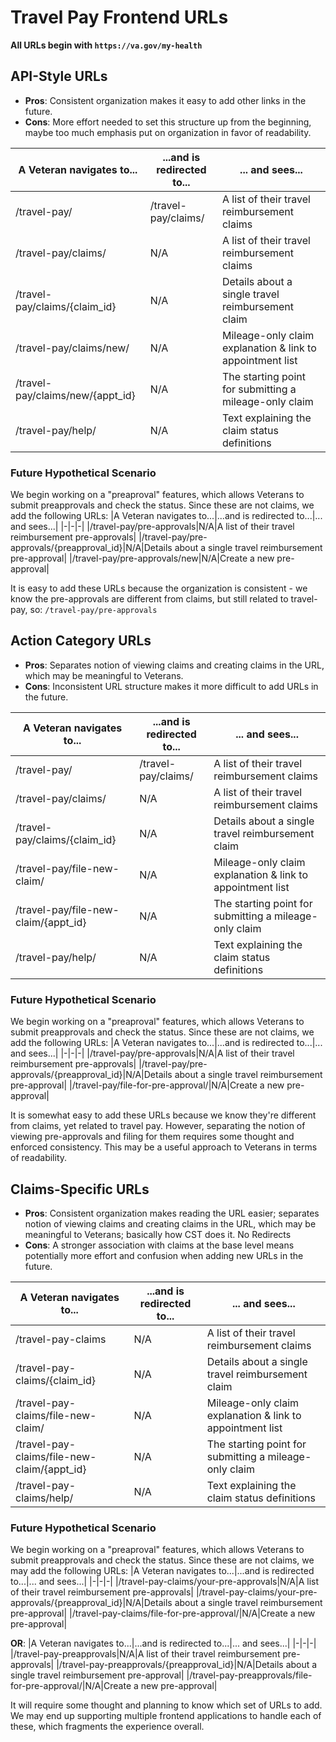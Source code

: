 # Travel Pay Frontend URLs

**All URLs begin with `https://va.gov/my-health`**

## API-Style URLs
- **Pros**: Consistent organization makes it easy to add other links in the future.
- **Cons**: More effort needed to set this structure up from the beginning, maybe too much emphasis put on organization in favor of readability.

|A Veteran navigates to...|...and is redirected to...|... and sees...|
|-|-|-|
|/travel-pay/|/travel-pay/claims/|A list of their travel reimbursement claims|
|/travel-pay/claims/|N/A|A list of their travel reimbursement claims|
|/travel-pay/claims/{claim_id}|N/A|Details about a single travel reimbursement claim|
|/travel-pay/claims/new/|N/A|Mileage-only claim explanation & link to appointment list|
|/travel-pay/claims/new/{appt_id}|N/A|The starting point for submitting a mileage-only claim|
|/travel-pay/help/|N/A|Text explaining the claim status definitions|

### Future Hypothetical Scenario
We begin working on a "preaproval" features, which allows Veterans to submit preapprovals and check the status. Since these are not claims, we add the following URLs:
|A Veteran navigates to...|...and is redirected to...|... and sees...|
|-|-|-|
|/travel-pay/pre-approvals|N/A|A list of their travel reimbursement pre-approvals|
|/travel-pay/pre-approvals/{preapproval_id}|N/A|Details about a single travel reimbursement pre-approval|
|/travel-pay/pre-approvals/new|N/A|Create a new pre-approval|

It is easy to add these URLs because the organization is consistent - we know the pre-approvals are different from claims, but still related to travel-pay, so: `/travel-pay/pre-approvals`

## Action Category URLs
- **Pros**: Separates notion of viewing claims and creating claims in the URL, which may be meaningful to Veterans.
- **Cons**: Inconsistent URL structure makes it more difficult to add URLs in the future.

|A Veteran navigates to...|...and is redirected to...|... and sees...|
|-|-|-|
|/travel-pay/|/travel-pay/claims/|A list of their travel reimbursement claims|
|/travel-pay/claims/|N/A|A list of their travel reimbursement claims|
|/travel-pay/claims/{claim_id}|N/A|Details about a single travel reimbursement claim|
|/travel-pay/file-new-claim/|N/A|Mileage-only claim explanation & link to appointment list|
|/travel-pay/file-new-claim/{appt_id}|N/A|The starting point for submitting a mileage-only claim|
|/travel-pay/help/|N/A|Text explaining the claim status definitions|

### Future Hypothetical Scenario
We begin working on a "preaproval" features, which allows Veterans to submit preapprovals and check the status. Since these are not claims, we add the following URLs:
|A Veteran navigates to...|...and is redirected to...|... and sees...|
|-|-|-|
|/travel-pay/pre-approvals|N/A|A list of their travel reimbursement pre-approvals|
|/travel-pay/pre-approvals/{preapproval_id}|N/A|Details about a single travel reimbursement pre-approval|
|/travel-pay/file-for-pre-approval/|N/A|Create a new pre-approval|

It is somewhat easy to add these URLs because we know they're different from claims, yet related to travel pay. However, separating the notion of viewing pre-approvals and filing for them requires some thought and enforced consistency. This may be a useful approach to Veterans in terms of readability.

## Claims-Specific URLs
- **Pros**: Consistent organization makes reading the URL easier; separates notion of viewing claims and creating claims in the URL, which may be meaningful to Veterans; basically how CST does it. No Redirects
- **Cons**: A stronger association with claims at the base level means potentially more effort and confusion when adding new URLs in the future.

|A Veteran navigates to...|...and is redirected to...|... and sees...|
|-|-|-|
|/travel-pay-claims|N/A|A list of their travel reimbursement claims|
|/travel-pay-claims/{claim_id}|N/A|Details about a single travel reimbursement claim|
|/travel-pay-claims/file-new-claim/|N/A|Mileage-only claim explanation & link to appointment list|
|/travel-pay-claims/file-new-claim/{appt_id}|N/A|The starting point for submitting a mileage-only claim|
|/travel-pay-claims/help/|N/A|Text explaining the claim status definitions|

### Future Hypothetical Scenario
We begin working on a "preaproval" features, which allows Veterans to submit preapprovals and check the status. Since these are not claims, we may add the following URLs:
|A Veteran navigates to...|...and is redirected to...|... and sees...|
|-|-|-|
|/travel-pay-claims/your-pre-approvals|N/A|A list of their travel reimbursement pre-approvals|
|/travel-pay-claims/your-pre-approvals/{preapproval_id}|N/A|Details about a single travel reimbursement pre-approval|
|/travel-pay-claims/file-for-pre-approval/|N/A|Create a new pre-approval|

**OR**:
|A Veteran navigates to...|...and is redirected to...|... and sees...|
|-|-|-|
|/travel-pay-preapprovals|N/A|A list of their travel reimbursement pre-approvals|
|/travel-pay-preapprovals/{preapproval_id}|N/A|Details about a single travel reimbursement pre-approval|
|/travel-pay-preapprovals/file-for-pre-approval/|N/A|Create a new pre-approval|

It will require some thought and planning to know which set of URLs to add. We may end up supporting multiple frontend applications to handle each of these, which fragments the experience overall. 
